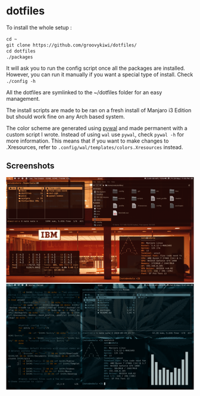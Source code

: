 # dotfiles

To install the whole setup :
```
cd ~
git clone https://github.com/groovykiwi/dotfiles/
cd dotfiles
./packages

```

It will ask you to run the config script once all the packages are installed. However, you can run it manually if you want a special type of install. Check `./config -h`

All the dotfiles are symlinked to the ~/dotfiles folder for an easy management.

The install scripts are made to be ran on a fresh install of Manjaro i3 Edition but should work fine on any Arch based system.

The color scheme are generated using [pywal](https://github.com/dylanaraps/pywal) and made permanent with a custom script I wrote. Instead of using `wal` use `pywal`, check `pywal -h` for more information. 
This means that if you want to make changes to .Xresources, refer to `.config/wal/templates/colors.Xresources` instead.

## Screenshots
![Picture](https://github.com/groovykiwi/dotfiles/blob/master/git-stuff/ibm-ss.png)
![Picture](https://github.com/groovykiwi/dotfiles/blob/master/git-stuff/plant-ss.png)
